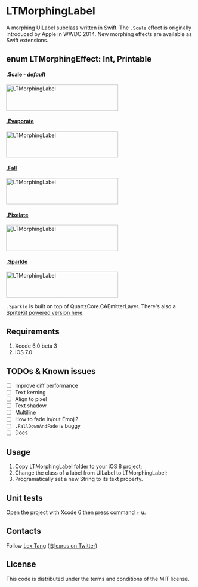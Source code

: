 # LTMorphingLabel
A morphing UILabel subclass written in Swift.
The ```.Scale``` effect is originally introduced by Apple in WWDC 2014. New morphing effects are available as Swift extensions. 

## enum LTMorphingEffect: Int, Printable

#### .Scale - _default_
<img src="https://cloud.githubusercontent.com/assets/219689/3491822/96bf5de6-059d-11e4-9826-a6f82025d1af.gif" width="300" height="70" alt="LTMorphingLabel"/>

#### [.Evaporate](https://github.com/lexrus/LTMorphingLabel/blob/master/LTMorphingLabel/LTMorphingLabel%2BEvaporate.swift)
<img src="https://cloud.githubusercontent.com/assets/219689/3491838/ffc5aff2-059d-11e4-970c-6e2d7664785a.gif" width="300" height="70" alt="LTMorphingLabel"/>

#### [.Fall](https://github.com/lexrus/LTMorphingLabel/blob/master/LTMorphingLabel/LTMorphingLabel%2BFall.swift)
<img src="https://cloud.githubusercontent.com/assets/219689/3491840/173c2238-059e-11e4-9b33-dcd21edae9e2.gif" width="300" height="70" alt="LTMorphingLabel"/>

#### [.Pixelate](https://github.com/lexrus/LTMorphingLabel/blob/master/LTMorphingLabel/LTMorphingLabel%2BPixelate.swift)
<img src="https://cloud.githubusercontent.com/assets/219689/3491845/29bb0f8c-059e-11e4-9ef8-de56bec1baba.gif" width="300" height="70" alt="LTMorphingLabel"/>

#### [.Sparkle](https://github.com/lexrus/LTMorphingLabel/blob/master/LTMorphingLabel/LTMorphingLabel%2BSparkle.swift)
<img src="https://cloud.githubusercontent.com/assets/219689/3508789/31e9fafe-0690-11e4-9a76-ba3ef45eb53a.gif" width="300" height="70" alt="LTMorphingLabel"/>

```.Sparkle``` is built on top of QuartzCore.CAEmitterLayer. There's also a [SpriteKit powered version here](https://github.com/lexrus/LTMorphingLabel/blob/spritekit-sparkle/LTMorphingLabel/LTMorphingLabel%2BSparkle.swift).

## Requirements
1. Xcode 6.0 beta 3
2. iOS 7.0

## TODOs & Known issues
- [ ] Improve diff performance
- [ ] Text kerning
- [ ] Align to pixel
- [ ] Text shadow
- [ ] Multiline
- [ ] How to fade in/out Emoji?
- [ ] ```.FallDownAndFade``` is buggy
- [ ] Docs

## Usage
1. Copy LTMorphingLabel folder to your iOS 8 project;
2. Change the class of a label from UILabel to LTMorphingLabel;
3. Programatically set a new String to its text property.

## Unit tests
Open the project with Xcode 6 then press command + u.

## Contacts
Follow [Lex Tang](https://github.com/lexrus/) ([@lexrus on Twitter](https://twitter.com/lexrus/))

## License
This code is distributed under the terms and conditions of the MIT license.

